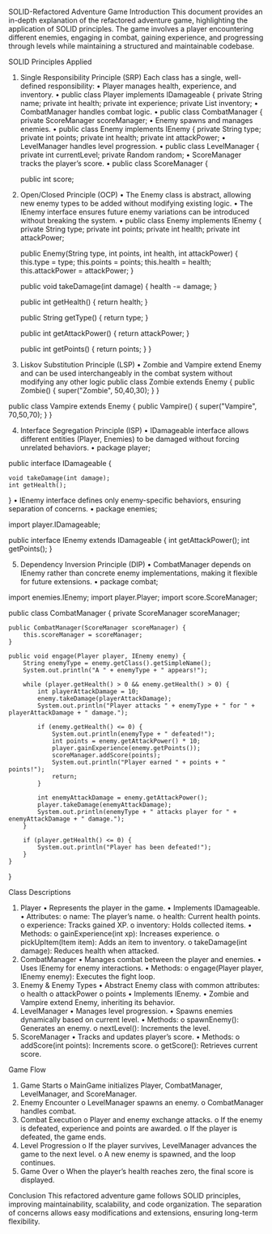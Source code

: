 SOLID-Refactored Adventure Game 
Introduction 
This document provides an in-depth explanation of the refactored adventure game, highlighting the application of SOLID principles. The game involves a player encountering different enemies, engaging in combat, gaining experience, and progressing through levels while maintaining a structured and maintainable codebase.
	
SOLID Principles Applied
1. Single Responsibility Principle (SRP)
Each class has a single, well-defined responsibility:
•	Player manages health, experience, and inventory.
•	public class Player implements IDamageable {
    private String name;
    private int health;
    private int experience;
    private List<ItemManager> inventory;
•	CombatManager handles combat logic.
•	public class CombatManager {
    private ScoreManager scoreManager;
•	Enemy spawns and manages enemies.
•	public class Enemy implements IEnemy  {
    private String type;
    private int points;
    private int health;
    private int attackPower;
•	LevelManager handles level progression.
•	public class LevelManager {
    private int currentLevel;
    private Random random;
•	ScoreManager tracks the player’s score.
•	public class ScoreManager {

    public int score;

2. Open/Closed Principle (OCP)
•	The Enemy class is abstract, allowing new enemy types to be added without modifying existing logic.
•	The IEnemy interface ensures future enemy variations can be introduced without breaking the system.
•	public class Enemy implements IEnemy  {
    private String type;
    private int points;
    private int health;
    private int attackPower;

    public Enemy(String type, int points, int health, int attackPower) {
        this.type = type;
        this.points = points;
        this.health = health;
        this.attackPower = attackPower;
    }

    public void takeDamage(int damage) {
        health -= damage;
    }

    public int getHealth() {
        return health;
    }

    public String getType() {
        return type;
    }

    public int getAttackPower() {
        return attackPower;
    }

    public int getPoints() {
        return points;
    }
}


3. Liskov Substitution Principle (LSP)
•	Zombie and Vampire extend Enemy and can be used interchangeably in the combat system without modifying any other logic
public class Zombie extends Enemy {
    public Zombie() {
        super("Zombie", 50,40,30);
    }
}

public class Vampire extends Enemy {
    public Vampire() {
        super("Vampire", 70,50,70);
    }
}

4. Interface Segregation Principle (ISP)
•	IDamageable interface allows different entities (Player, Enemies) to be damaged without forcing unrelated behaviors.
•	package player;

public interface IDamageable {

    void takeDamage(int damage);
    int getHealth();
}
•	IEnemy interface defines only enemy-specific behaviors, ensuring separation of concerns.
•	package enemies;

import player.IDamageable;

public interface IEnemy extends IDamageable {
    int getAttackPower();
    int getPoints();
}

5. Dependency Inversion Principle (DIP)
•	CombatManager depends on IEnemy rather than concrete enemy implementations, making it flexible for future extensions.
•	package combat;

import enemies.IEnemy;
import player.Player;
import score.ScoreManager;

public class CombatManager {
    private ScoreManager scoreManager;

    public CombatManager(ScoreManager scoreManager) {
        this.scoreManager = scoreManager;
    }

    public void engage(Player player, IEnemy enemy) {
        String enemyType = enemy.getClass().getSimpleName();
        System.out.println("A " + enemyType + " appears!");

        while (player.getHealth() > 0 && enemy.getHealth() > 0) {
            int playerAttackDamage = 10;
            enemy.takeDamage(playerAttackDamage);
            System.out.println("Player attacks " + enemyType + " for " + playerAttackDamage + " damage.");

            if (enemy.getHealth() <= 0) {
                System.out.println(enemyType + " defeated!");
                int points = enemy.getAttackPower() * 10;
                player.gainExperience(enemy.getPoints());
                scoreManager.addScore(points);
                System.out.println("Player earned " + points + " points!");
                return;
            }

            int enemyAttackDamage = enemy.getAttackPower();
            player.takeDamage(enemyAttackDamage);
            System.out.println(enemyType + " attacks player for " + enemyAttackDamage + " damage.");
        }

        if (player.getHealth() <= 0) {
            System.out.println("Player has been defeated!");
        }
    }
}


Class Descriptions
1. Player
•	Represents the player in the game.
•	Implements IDamageable.
•	Attributes: 
o	name: The player’s name.
o	health: Current health points.
o	experience: Tracks gained XP.
o	inventory: Holds collected items.
•	Methods: 
o	gainExperience(int xp): Increases experience.
o	pickUpItem(Item item): Adds an item to inventory.
o	takeDamage(int damage): Reduces health when attacked.
2. CombatManager
•	Manages combat between the player and enemies.
•	Uses IEnemy for enemy interactions.
•	Methods: 
o	engage(Player player, IEnemy enemy): Executes the fight loop.
3. Enemy & Enemy Types
•	Abstract Enemy class with common attributes: 
o	health
o	attackPower
o	points
•	Implements IEnemy.
•	Zombie and Vampire extend Enemy, inheriting its behavior.
4. LevelManager
•	Manages level progression.
•	Spawns enemies dynamically based on current level.
•	Methods: 
o	spawnEnemy(): Generates an enemy.
o	nextLevel(): Increments the level.
5. ScoreManager
•	Tracks and updates player’s score.
•	Methods: 
o	addScore(int points): Increments score.
o	getScore(): Retrieves current score.

 


Game Flow
1.	Game Starts
o	MainGame initializes Player, CombatManager, LevelManager, and ScoreManager.
2.	Enemy Encounter
o	LevelManager spawns an enemy.
o	CombatManager handles combat.
3.	Combat Execution
o	Player and enemy exchange attacks.
o	If the enemy is defeated, experience and points are awarded.
o	If the player is defeated, the game ends.
4.	Level Progression
o	If the player survives, LevelManager advances the game to the next level.
o	A new enemy is spawned, and the loop continues.
5.	Game Over
o	When the player’s health reaches zero, the final score is displayed.

Conclusion
This refactored adventure game follows SOLID principles, improving maintainability, scalability, and code organization. The separation of concerns allows easy modifications and extensions, ensuring long-term flexibility.

